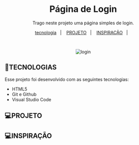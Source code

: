 <h1 align="center"> Página de Login </h1>

<p align="center">
Trago neste projeto uma página simples de login. <br/>
</p>

<p align="center">
  <a href="#-tecnologia">tecnologia</a>&nbsp;&nbsp;&nbsp;|&nbsp;&nbsp;&nbsp;
  <a href="#-PROJETO">PROJETO</a>&nbsp;&nbsp;&nbsp;|&nbsp;&nbsp;&nbsp;
   <a href="#-INSPIRAÇÃO">INSPIRAÇÃO</a>&nbsp;&nbsp;&nbsp;|&nbsp;&nbsp;&nbsp;

</p>



<br>

<p align="center">
  <img alt="login" src="https://user-images.githubusercontent.com/112019351/214960536-65439132-ac09-4293-b15d-1c5b7319d312.png">


## 🚀TECNOLOGIAS

Esse projeto foi desenvolvido com as seguintes tecnologias:

- HTML5 
- Git e Github
- Visual Studio Code

## 💻PROJETO
## 💻INSPIRAÇÃO
  

